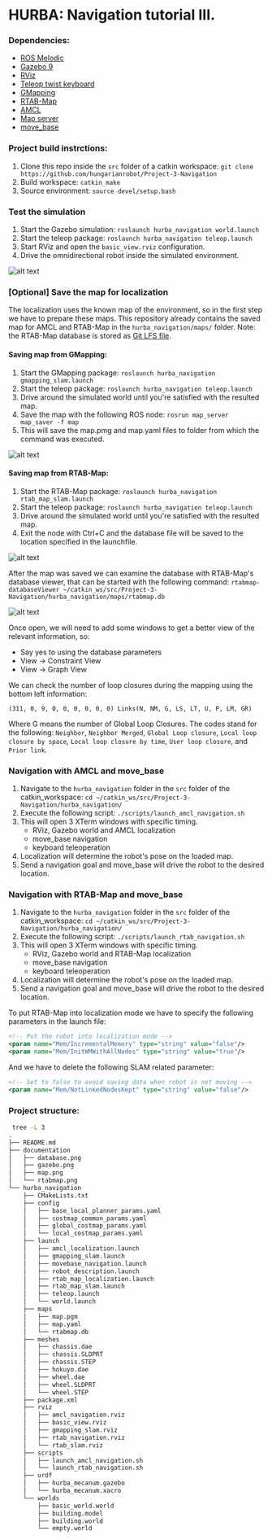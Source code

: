 # HURBA: Navigation tutorial III.

[//]: # (Image References)

[image1]: ./documentation/gazebo.png "Gazebo"
[image2]: ./documentation/map.png "Map"
[image5]: ./documentation/rtabmap.png "RTAB-Map"
[image7]: ./documentation/database.png "Database"

### Dependencies:
- [ROS Melodic](http://wiki.ros.org/melodic "ROS Melodic")
- [Gazebo 9](http://wiki.ros.org/gazebo_ros_pkgs "Gazebo ROS package")
- [RViz](http://wiki.ros.org/rviz "RViz")
- [Teleop twist keyboard](http://wiki.ros.org/teleop_twist_keyboard "Teleop twist keyboard")
- [GMapping](http://wiki.ros.org/gmapping "GMapping")
- [RTAB-Map](http://wiki.ros.org/rtabmap_ros "RTAB-Map")
- [AMCL](http://wiki.ros.org/amcl "AMCL")
- [Map server](http://wiki.ros.org/map_server "Map server")
- [move_base](http://wiki.ros.org/move_base "move_base")

### Project build instrctions:
1. Clone this repo inside the `src` folder of a catkin workspace:
`git clone https://github.com/hungarianrobot/Project-3-Navigation`
2. Build workspace: `catkin_make`
3. Source environment: `source devel/setup.bash` 

### Test the simulation
1. Start the Gazebo simulation: `roslaunch hurba_navigation world.launch`
2. Start the teleop package: `roslaunch hurba_navigation teleop.launch`
3. Start RViz and open the `basic_view.rviz` configuration.
4. Drive the omnidirectional robot inside the simulated environment.

![alt text][image1]


### [Optional] Save the map for localization
The localization uses the known map of the environment, so in the first step we have to prepare these maps. This repository already contains the saved map for AMCL and RTAB-Map in the `hurba_navigation/maps/` folder.
Note: the RTAB-Map database is stored as [Git LFS file](https://git-lfs.github.com/ "Git LFS file").

#### Saving map from GMapping:
1. Start the GMapping package: `roslaunch hurba_navigation gmapping_slam.launch`
2. Start the teleop package: `roslaunch hurba_navigation teleop.launch`
3. Drive around the simulated world until you're satisfied with the resulted map.
4. Save the map with the following ROS node: `rosrun map_server map_saver -f map`
5. This will save the map.pmg and map.yaml files to folder from which the command was executed.

![alt text][image2]

#### Saving map from RTAB-Map:
1. Start the RTAB-Map package: `roslaunch hurba_navigation rtab_map_slam.launch`
2. Start the teleop package: `roslaunch hurba_navigation teleop.launch`
3. Drive around the simulated world until you're satisfied with the resulted map.
4. Exit the node with Ctrl+C and the database file will be saved to the location specified in the launchfile.

![alt text][image5]

After the map was saved we can examine the database with RTAB-Map's database viewer, that can be started with the following command:
`rtabmap-databaseViewer ~/catkin_ws/src/Project-3-Navigation/hurba_navigation/maps/rtabmap.db`

![alt text][image7]

Once open, we will need to add some windows to get a better view of the relevant information, so:

* Say yes to using the database parameters
* View -> Constraint View
* View -> Graph View

We can check the number of loop closures during the mapping using the bottom left information:

`(311, 0, 9, 0, 0, 0, 0, 0, 0) Links(N, NM, G, LS, LT, U, P, LM, GR)`

Where G means the number of Global Loop Closures. The codes stand for the following: `Neighbor`, `Neighbor Merged`, `Global Loop closure`, `Local loop closure by space`, `Local loop closure by time`, `User loop closure`, and `Prior link`.

### Navigation with AMCL and move_base
1. Navigate to the `hurba_navigation` folder in the `src` folder of the catkin_workspace: `cd ~/catkin_ws/src/Project-3-Navigation/hurba_navigation/`
2. Execute the following script: `./scripts/launch_amcl_navigation.sh`
3. This will open 3 XTerm windows with specific timing.
    - RViz, Gazebo world and AMCL localization
    - move_base navigation
    - keyboard teleoperation
4. Localization will determine the robot's pose on the loaded map.
5. Send a navigation goal and move_base will drive the robot to the desired location.

### Navigation with RTAB-Map and move_base
1. Navigate to the `hurba_navigation` folder in the `src` folder of the catkin_workspace: `cd ~/catkin_ws/src/Project-3-Navigation/hurba_navigation/`
2. Execute the following script: `./scripts/launch_rtab_navigation.sh`
3. This will open 3 XTerm windows with specific timing.
    - RViz, Gazebo world and RTAB-Map localization
    - move_base navigation
    - keyboard teleoperation
4. Localization will determine the robot's pose on the loaded map.
5. Send a navigation goal and move_base will drive the robot to the desired location.

To put RTAB-Map into localization mode we have to specify the following parameters in the launch file:
```xml
<!-- Put the robot into localization mode -->
<param name="Mem/IncrementalMemory" type="string" value="false"/>
<param name="Mem/InitWMWithAllNodes" type="string" value="true"/>
```
And we have to delete the following SLAM related parameter:
```xml
<!-- Set to false to avoid saving data when robot is not moving -->
<param name="Mem/NotLinkedNodesKept" type="string" value="false"/>
```

### Project structure:
```bash
 tree -L 3
.
├── README.md
├── documentation
│   ├── database.png
│   ├── gazebo.png
│   ├── map.png
│   └── rtabmap.png
└── hurba_navigation
    ├── CMakeLists.txt
    ├── config
    │   ├── base_local_planner_params.yaml
    │   ├── costmap_common_params.yaml
    │   ├── global_costmap_params.yaml
    │   └── local_costmap_params.yaml
    ├── launch
    │   ├── amcl_localization.launch
    │   ├── gmapping_slam.launch
    │   ├── movebase_navigation.launch
    │   ├── robot_description.launch
    │   ├── rtab_map_localization.launch
    │   ├── rtab_map_slam.launch
    │   ├── teleop.launch
    │   └── world.launch
    ├── maps
    │   ├── map.pgm
    │   ├── map.yaml
    │   └── rtabmap.db
    ├── meshes
    │   ├── chassis.dae
    │   ├── chassis.SLDPRT
    │   ├── chassis.STEP
    │   ├── hokuyo.dae
    │   ├── wheel.dae
    │   ├── wheel.SLDPRT
    │   └── wheel.STEP
    ├── package.xml
    ├── rviz
    │   ├── amcl_navigation.rviz
    │   ├── basic_view.rviz
    │   ├── gmapping_slam.rviz
    │   ├── rtab_navigation.rviz
    │   └── rtab_slam.rviz
    ├── scripts
    │   ├── launch_amcl_navigation.sh
    │   └── launch_rtab_navigation.sh
    ├── urdf
    │   ├── hurba_mecanum.gazebo
    │   └── hurba_mecanum.xacro
    └── worlds
        ├── basic_world.world
        ├── building.model
        ├── building.world
        └── empty.world
```

